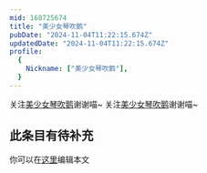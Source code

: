 ```yaml
---
mid: 168725674
title: "美少女琴吹鹅"
pubDate: "2024-11-04T11:22:15.674Z"
updatedDate: "2024-11-04T11:22:15.674Z"
profile:
  {
    Nickname: ["美少女琴吹鹅"],
  }
---
```


关注[美少女琴吹鹅](https://space.bilibili.com/168725674)谢谢喵~ 关注[美少女琴吹鹅](https://space.bilibili.com/168725674)谢谢喵~

## 此条目有待补充
你可以在[这里](https://github.com/Yuhanawa/VTuber.ICU-Content/edit/master/v/美少女琴吹鹅/index.md)编辑本文
